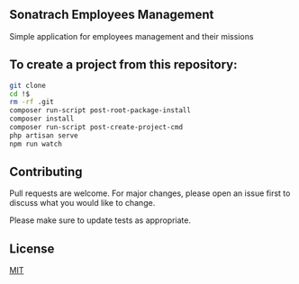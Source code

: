<h2>Sonatrach Employees Management</h2>

Simple application for employees management and their missions

<h2>To create a project from this repository:</h2>

```bash
git clone 
cd !$
rm -rf .git
composer run-script post-root-package-install
composer install
composer run-script post-create-project-cmd
php artisan serve
npm run watch
```

## Contributing
Pull requests are welcome. For major changes, please open an issue first to discuss what you would like to change.

Please make sure to update tests as appropriate.

## License
[MIT](https://choosealicense.com/licenses/mit/)
